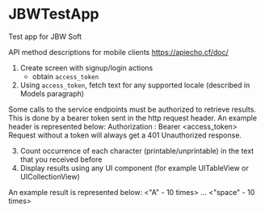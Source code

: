 # JBWTestApp
Test app for JBW Soft


API method descriptions for mobile clients https://apiecho.cf/doc/

1. Create screen with signup/login actions
    - obtain `access_token`
2. Using `access_token`, fetch text for any supported locale (described in Models paragraph)
 
Some calls to the service endpoints must be authorized to retrieve results. This is done by a bearer token sent in the http request header. An example header is represented below:
Authorization : Bearer <access_token>
Request without a token will always get a 401 Unauthorized response.

3. Count occurrence of each character (printable/unprintable) in the text that you received before
4. Display results using any UI component (for example UITableView or UICollectionView)

An example result is represented below:
<"A" - 10 times>
...
<"space" - 10 times>
